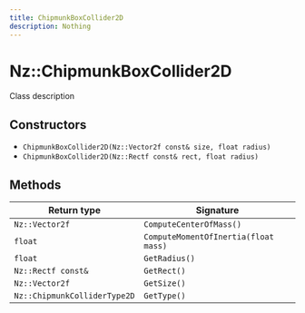```yaml
---
title: ChipmunkBoxCollider2D
description: Nothing
---
```


# Nz::ChipmunkBoxCollider2D

Class description

## Constructors

- `ChipmunkBoxCollider2D(Nz::Vector2f const& size, float radius)`
- `ChipmunkBoxCollider2D(Nz::Rectf const& rect, float radius)`

## Methods

| Return type | Signature |
| ----------- | --------- |
| `Nz::Vector2f` | `ComputeCenterOfMass()` |
| `float` | `ComputeMomentOfInertia(float mass)` |
| `float` | `GetRadius()` |
| `Nz::Rectf const&` | `GetRect()` |
| `Nz::Vector2f` | `GetSize()` |
| `Nz::ChipmunkColliderType2D` | `GetType()` |
